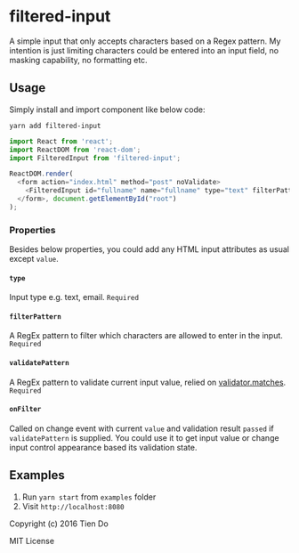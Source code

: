 # filtered-input
A simple input that only accepts characters based on a Regex pattern. My intention is just limiting characters could be entered into an input field, no masking capability, no formatting etc.

## Usage
Simply install and import component like below code:

`yarn add filtered-input`

```js
import React from 'react';
import ReactDOM from 'react-dom';
import FilteredInput from 'filtered-input';

ReactDOM.render(
  <form action="index.html" method="post" noValidate>
    <FilteredInput id="fullname" name="fullname" type="text" filterPattern="^[a-z\s]+$" validatePattern="^[a-z\s]{5,20}$" onChange={onChange} />
  </form>, document.getElementById("root")
);
```

### Properties
Besides below properties, you could add any HTML input attributes as usual except `value`.

#### `type`
Input type e.g. text, email. `Required`

#### `filterPattern`
A RegEx pattern to filter which characters are allowed to enter in the input. `Required`

#### `validatePattern`
A RegEx pattern to validate current input value, relied on [validator.matches](https://github.com/chriso/validator.js). `Required`

#### `onFilter`
Called on change event with current `value` and validation result `passed` if `validatePattern` is supplied. You could use it to get input value or change input control appearance based its validation state.

## Examples
1. Run `yarn start` from `examples` folder
2. Visit `http://localhost:8080`


Copyright (c) 2016 Tien Do

MIT License
